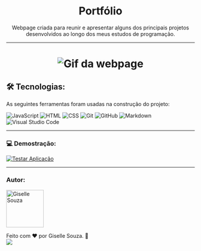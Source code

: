 <h1 align="center">Portfólio</h1>
<p align="center">Webpage criada para reunir e apresentar alguns dos principais projetos desenvolvidos ao longo dos meus estudos de programação.</p>

---

<h1 align="center">
  <img alt="Gif da webpage" title="Portfólio" src="./imagens/paginaPortfolio.gif" />
</h1>


## 🛠 Tecnologias:

As seguintes ferramentas foram usadas na construção do projeto:

![JavaScript](https://img.shields.io/badge/-JavaScript-05122A?style=flat&logo=javascript)
![HTML](https://img.shields.io/badge/-HTML-05122A?style=flat&logo=HTML5)
![CSS](https://img.shields.io/badge/-CSS-05122A?style=flat&logo=CSS3&logoColor=1572B6)
![Git](https://img.shields.io/badge/-Git-05122A?style=flat&logo=git)
![GitHub](https://img.shields.io/badge/-GitHub-05122A?style=flat&logo=github)
![Markdown](https://img.shields.io/badge/-Markdown-05122A?style=flat&logo=markdown)
![Visual Studio Code](https://img.shields.io/badge/-Visual%20Studio%20Code-05122A?style=flat&logo=visual-studio-code&logoColor=007ACC)

---

### 💻 Demostração:

<a href="https://gisellesouzaa.github.io/portfolio/" target="_blank"><img align="center" alt="Testar Aplicação" src="https://img.shields.io/badge/Abrir_portfolio-4f0071?style=flat&logoColor=black"></a>

---

### Autor:

<img alt="Giselle Souza" title="Giselle Souza" src="https://github.com/gisellesouzaa.png" height="100" width="100"/>

Feito com ❤️ por Giselle Souza. 👋
<br>
<a href="https://www.linkedin.com/in/giselle-de-souza-gabriel/" target="_blank"><img src="https://img.shields.io/badge/-LinkedIn-05122A?style=for-the-flat&logo=linkedin&logoColor=white" target="_blank"></a>